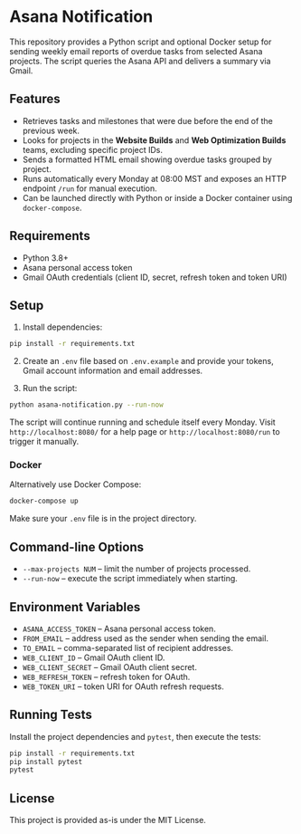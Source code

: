 # Asana Notification

This repository provides a Python script and optional Docker setup for sending weekly email reports of overdue tasks from selected Asana projects. The script queries the Asana API and delivers a summary via Gmail.

## Features

- Retrieves tasks and milestones that were due before the end of the previous week.
- Looks for projects in the **Website Builds** and **Web Optimization Builds** teams, excluding specific project IDs.
- Sends a formatted HTML email showing overdue tasks grouped by project.
- Runs automatically every Monday at 08:00 MST and exposes an HTTP endpoint `/run` for manual execution.
- Can be launched directly with Python or inside a Docker container using `docker-compose`.

## Requirements

- Python 3.8+
- Asana personal access token
- Gmail OAuth credentials (client ID, secret, refresh token and token URI)

## Setup

1. Install dependencies:

```bash
pip install -r requirements.txt
```

2. Create an `.env` file based on `.env.example` and provide your tokens, Gmail account information and email addresses.

3. Run the script:

```bash
python asana-notification.py --run-now
```

The script will continue running and schedule itself every Monday. Visit `http://localhost:8080/` for a help page or `http://localhost:8080/run` to trigger it manually.

### Docker

Alternatively use Docker Compose:

```bash
docker-compose up
```

Make sure your `.env` file is in the project directory.

## Command-line Options

- `--max-projects NUM` – limit the number of projects processed.
- `--run-now` – execute the script immediately when starting.

## Environment Variables

- `ASANA_ACCESS_TOKEN` – Asana personal access token.
- `FROM_EMAIL` – address used as the sender when sending the email.
- `TO_EMAIL` – comma-separated list of recipient addresses.
- `WEB_CLIENT_ID` – Gmail OAuth client ID.
- `WEB_CLIENT_SECRET` – Gmail OAuth client secret.
- `WEB_REFRESH_TOKEN` – refresh token for OAuth.
- `WEB_TOKEN_URI` – token URI for OAuth refresh requests.

## Running Tests

Install the project dependencies and `pytest`, then execute the tests:

```bash
pip install -r requirements.txt
pip install pytest
pytest
```

## License

This project is provided as-is under the MIT License.

